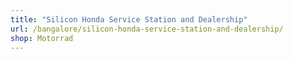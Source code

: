 ```yaml
---
title: "Silicon Honda Service Station and Dealership"
url: /bangalore/silicon-honda-service-station-and-dealership/
shop: Motorrad
---
```

